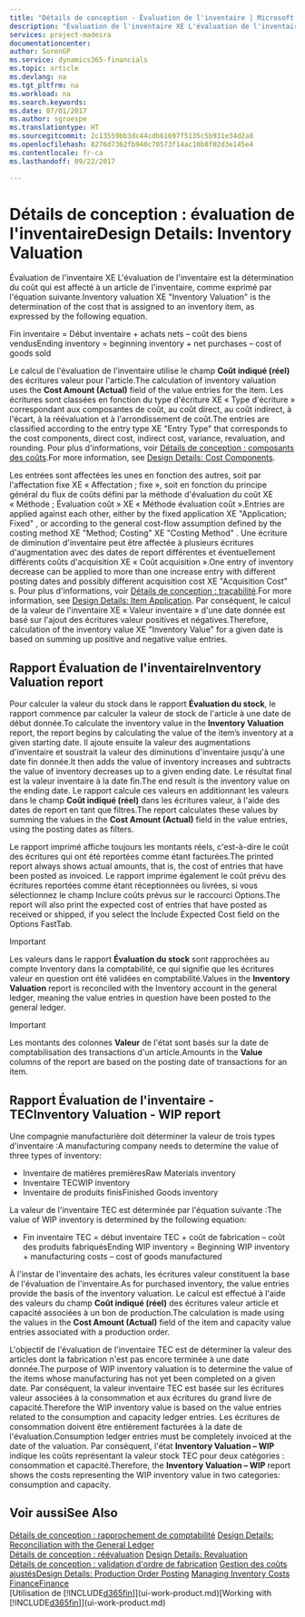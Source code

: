 ```yaml
---
title: "Détails de conception - Évaluation de l'inventaire | Microsoft Docs"
description: "Évaluation de l'inventaire XE L'évaluation de l'inventaire est la détermination du coût qui est affecté à un article de l'inventaire, comme exprimé par l'équation suivante."
services: project-madeira
documentationcenter: 
author: SorenGP
ms.service: dynamics365-financials
ms.topic: article
ms.devlang: na
ms.tgt_pltfrm: na
ms.workload: na
ms.search.keywords: 
ms.date: 07/01/2017
ms.author: sgroespe
ms.translationtype: HT
ms.sourcegitcommit: 2c13559bb3dc44cdb61697f5135c5b931e34d2a8
ms.openlocfilehash: 8276d7362fb940c70573f14ac10b8f02d3e145e4
ms.contentlocale: fr-ca
ms.lasthandoff: 09/22/2017

---
```

# <a name="design-details-inventory-valuation"></a><span data-ttu-id="ef27e-103">Détails de conception : évaluation de l'inventaire</span><span class="sxs-lookup"><span data-stu-id="ef27e-103">Design Details: Inventory Valuation</span></span>
<span data-ttu-id="ef27e-104">Évaluation de l'inventaire XE L'évaluation de l'inventaire est la détermination du coût qui est affecté à un article de l'inventaire, comme exprimé par l'équation suivante.</span><span class="sxs-lookup"><span data-stu-id="ef27e-104">Inventory valuation XE "Inventory Valuation"  is the determination of the cost that is assigned to an inventory item, as expressed by the following equation.</span></span>  

<span data-ttu-id="ef27e-105">Fin inventaire = Début inventaire + achats nets – coût des biens vendus</span><span class="sxs-lookup"><span data-stu-id="ef27e-105">Ending inventory = beginning inventory + net purchases – cost of goods sold</span></span>  

<span data-ttu-id="ef27e-106">Le calcul de l'évaluation de l'inventaire utilise le champ **Coût indiqué (réel)** des écritures valeur pour l'article.</span><span class="sxs-lookup"><span data-stu-id="ef27e-106">The calculation of inventory valuation uses the **Cost Amount (Actual)** field of the value entries for the item.</span></span> <span data-ttu-id="ef27e-107">Les écritures sont classées en fonction du type d'écriture XE « Type d'écriture » correspondant aux composantes de coût, au coût direct, au coût indirect, à l'écart, à la réévaluation et à l'arrondissement de coût.</span><span class="sxs-lookup"><span data-stu-id="ef27e-107">The entries are classified according to the entry type XE "Entry Type"  that corresponds to the cost components, direct cost, indirect cost, variance, revaluation, and rounding.</span></span> <span data-ttu-id="ef27e-108">Pour plus d'informations, voir [Détails de conception : composants des coûts](design-details-cost-components.md).</span><span class="sxs-lookup"><span data-stu-id="ef27e-108">For more information, see [Design Details: Cost Components](design-details-cost-components.md).</span></span>  

<span data-ttu-id="ef27e-109">Les entrées sont affectées les unes en fonction des autres, soit par l'affectation fixe XE « Affectation ; fixe », soit en fonction du principe général du flux de coûts défini par la méthode d'évaluation du coût XE « Méthode ; Évaluation coût » XE « Méthode évaluation coût ».</span><span class="sxs-lookup"><span data-stu-id="ef27e-109">Entries are applied against each other, either by the fixed application XE "Application; Fixed" , or according to the general cost-flow assumption defined by the costing method XE "Method; Costing"  XE "Costing Method" .</span></span> <span data-ttu-id="ef27e-110">Une écriture de diminution d'inventaire peut être affectée à plusieurs écritures d'augmentation avec des dates de report différentes et éventuellement différents coûts d'acquisition XE « Coût acquisition ».</span><span class="sxs-lookup"><span data-stu-id="ef27e-110">One entry of inventory decrease can be applied to more than one increase entry with different posting dates and possibly different acquisition cost XE "Acquisition Cost" s.</span></span> <span data-ttu-id="ef27e-111">Pour plus d'informations, voir [Détails de conception : traçabilité](design-details-item-application.md).</span><span class="sxs-lookup"><span data-stu-id="ef27e-111">For more information, see [Design Details: Item Application](design-details-item-application.md).</span></span> <span data-ttu-id="ef27e-112">Par conséquent, le calcul de la valeur de l'inventaire XE « Valeur inventaire » d'une date donnée est basé sur l'ajout des écritures valeur positives et négatives.</span><span class="sxs-lookup"><span data-stu-id="ef27e-112">Therefore, calculation of the inventory value XE "Inventory Value"  for a given date is based on summing up positive and negative value entries.</span></span>  

## <a name="inventory-valuation-report"></a><span data-ttu-id="ef27e-113">Rapport Évaluation de l'inventaire</span><span class="sxs-lookup"><span data-stu-id="ef27e-113">Inventory Valuation report</span></span>  
<span data-ttu-id="ef27e-114">Pour calculer la valeur du stock dans le rapport **Évaluation du stock**, le rapport commence par calculer la valeur de stock de l'article à une date de début donnée.</span><span class="sxs-lookup"><span data-stu-id="ef27e-114">To calculate the inventory value in the **Inventory Valuation** report, the report begins by calculating the value of the item’s inventory at a given starting date.</span></span> <span data-ttu-id="ef27e-115">Il ajoute ensuite la valeur des augmentations d'inventaire et soustrait la valeur des diminutions d'inventaire jusqu'à une date fin donnée.</span><span class="sxs-lookup"><span data-stu-id="ef27e-115">It then adds the value of inventory increases and subtracts the value of inventory decreases up to a given ending date.</span></span> <span data-ttu-id="ef27e-116">Le résultat final est la valeur inventaire à la date fin.</span><span class="sxs-lookup"><span data-stu-id="ef27e-116">The end result is the inventory value on the ending date.</span></span> <span data-ttu-id="ef27e-117">Le rapport calcule ces valeurs en additionnant les valeurs dans le champ **Coût indiqué (réel)** dans les écritures valeur, à l'aide des dates de report en tant que filtres.</span><span class="sxs-lookup"><span data-stu-id="ef27e-117">The report calculates these values by summing the values in the **Cost Amount (Actual)** field in the value entries, using the posting dates as filters.</span></span>  

<span data-ttu-id="ef27e-118">Le rapport imprimé affiche toujours les montants réels, c'est-à-dire le coût des écritures qui ont été reportées comme étant facturées.</span><span class="sxs-lookup"><span data-stu-id="ef27e-118">The printed report always shows actual amounts, that is, the cost of entries that have been posted as invoiced.</span></span> <span data-ttu-id="ef27e-119">Le rapport imprime également le coût prévu des écritures reportées comme étant réceptionnées ou livrées, si vous sélectionnez le champ Inclure coûts prévus sur le raccourci Options.</span><span class="sxs-lookup"><span data-stu-id="ef27e-119">The report will also print the expected cost of entries that have posted as received or shipped, if you select the Include Expected Cost field on the Options FastTab.</span></span>  

> [!IMPORTANT]  
>  <span data-ttu-id="ef27e-120">Les valeurs dans le rapport **Évaluation du stock** sont rapprochées au compte Inventory dans la comptabilité, ce qui signifie que les écritures valeur en question ont été validées en comptabilité.</span><span class="sxs-lookup"><span data-stu-id="ef27e-120">Values in the **Inventory Valuation** report is reconciled with the Inventory account in the general ledger, meaning the value entries in question have been posted to the general ledger.</span></span>  

> [!IMPORTANT]  
>  <span data-ttu-id="ef27e-121">Les montants des colonnes **Valeur** de l'état sont basés sur la date de comptabilisation des transactions d'un article.</span><span class="sxs-lookup"><span data-stu-id="ef27e-121">Amounts in the **Value** columns of the report are based on the posting date of transactions for an item.</span></span>  

## <a name="inventory-valuation---wip-report"></a><span data-ttu-id="ef27e-122">Rapport Évaluation de l'inventaire - TEC</span><span class="sxs-lookup"><span data-stu-id="ef27e-122">Inventory Valuation - WIP report</span></span>  
<span data-ttu-id="ef27e-123">Une compagnie manufacturière doit déterminer la valeur de trois types d'inventaire :</span><span class="sxs-lookup"><span data-stu-id="ef27e-123">A manufacturing company needs to determine the value of three types of inventory:</span></span>  

* <span data-ttu-id="ef27e-124">Inventaire de matières premières</span><span class="sxs-lookup"><span data-stu-id="ef27e-124">Raw Materials inventory</span></span>  
* <span data-ttu-id="ef27e-125">Inventaire TEC</span><span class="sxs-lookup"><span data-stu-id="ef27e-125">WIP inventory</span></span>  
* <span data-ttu-id="ef27e-126">Inventaire de produits finis</span><span class="sxs-lookup"><span data-stu-id="ef27e-126">Finished Goods inventory</span></span>  

<span data-ttu-id="ef27e-127">La valeur de l'inventaire TEC est déterminée par l'équation suivante :</span><span class="sxs-lookup"><span data-stu-id="ef27e-127">The value of WIP inventory is determined by the following equation:</span></span>  

* <span data-ttu-id="ef27e-128">Fin inventaire TEC = début inventaire TEC + coût de fabrication – coût des produits fabriqués</span><span class="sxs-lookup"><span data-stu-id="ef27e-128">Ending WIP inventory = Beginning WIP inventory + manufacturing costs – cost of goods manufactured</span></span>  

<span data-ttu-id="ef27e-129">À l'instar de l'inventaire des achats, les écritures valeur constituent la base de l'évaluation de l'inventaire.</span><span class="sxs-lookup"><span data-stu-id="ef27e-129">As for purchased inventory, the value entries provide the basis of the inventory valuation.</span></span> <span data-ttu-id="ef27e-130">Le calcul est effectué à l'aide des valeurs du champ **Coût indiqué (réel)** des écritures valeur article et capacité associées à un bon de production.</span><span class="sxs-lookup"><span data-stu-id="ef27e-130">The calculation is made using the values in the **Cost Amount (Actual)** field of the item and capacity value entries associated with a production order.</span></span>  

<span data-ttu-id="ef27e-131">L'objectif de l'évaluation de l'inventaire TEC est de déterminer la valeur des articles dont la fabrication n'est pas encore terminée à une date donnée.</span><span class="sxs-lookup"><span data-stu-id="ef27e-131">The purpose of WIP inventory valuation is to determine the value of the items whose manufacturing has not yet been completed on a given date.</span></span> <span data-ttu-id="ef27e-132">Par conséquent, la valeur inventaire TEC est basée sur les écritures valeur associées à la consommation et aux écritures du grand livre de capacité.</span><span class="sxs-lookup"><span data-stu-id="ef27e-132">Therefore the WIP inventory value is based on the value entries related to the consumption and capacity ledger entries.</span></span> <span data-ttu-id="ef27e-133">Les écritures de consommation doivent être entièrement facturées à la date de l'évaluation.</span><span class="sxs-lookup"><span data-stu-id="ef27e-133">Consumption ledger entries must be completely invoiced at the date of the valuation.</span></span> <span data-ttu-id="ef27e-134">Par conséquent, l'état **Inventory Valuation – WIP** indique les coûts représentant la valeur stock TEC pour deux catégories : consommation et capacité.</span><span class="sxs-lookup"><span data-stu-id="ef27e-134">Therefore, the **Inventory Valuation – WIP** report shows the costs representing the WIP inventory value in two categories: consumption and capacity.</span></span>  

## <a name="see-also"></a><span data-ttu-id="ef27e-135">Voir aussi</span><span class="sxs-lookup"><span data-stu-id="ef27e-135">See Also</span></span>  
<span data-ttu-id="ef27e-136">[Détails de conception : rapprochement de comptabilité](design-details-reconciliation-with-the-general-ledger.md) </span><span class="sxs-lookup"><span data-stu-id="ef27e-136">[Design Details: Reconciliation with the General Ledger](design-details-reconciliation-with-the-general-ledger.md) </span></span>  
<span data-ttu-id="ef27e-137">[Détails de conception : réévaluation](design-details-revaluation.md) </span><span class="sxs-lookup"><span data-stu-id="ef27e-137">[Design Details: Revaluation](design-details-revaluation.md) </span></span>  
<span data-ttu-id="ef27e-138">[Détails de conception : validation d'ordre de fabrication](design-details-production-order-posting.md)
[Gestion des coûts ajustés](finance-manage-inventory-costs.md)</span><span class="sxs-lookup"><span data-stu-id="ef27e-138">[Design Details: Production Order Posting](design-details-production-order-posting.md)
[Managing Inventory Costs](finance-manage-inventory-costs.md)</span></span>  
[<span data-ttu-id="ef27e-139">Finance</span><span class="sxs-lookup"><span data-stu-id="ef27e-139">Finance</span></span>](finance.md)  
<span data-ttu-id="ef27e-140">[Utilisation de [!INCLUDE[d365fin](includes/d365fin_md.md)]](ui-work-product.md)</span><span class="sxs-lookup"><span data-stu-id="ef27e-140">[Working with [!INCLUDE[d365fin](includes/d365fin_md.md)]](ui-work-product.md)</span></span>


